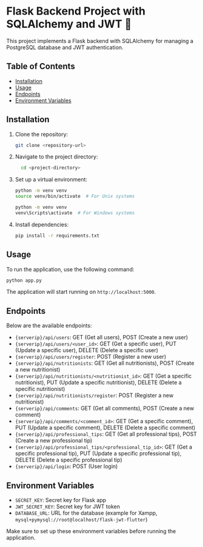 # Flask Backend Project with SQLAlchemy and JWT 🚀

This project implements a Flask backend with SQLAlchemy for managing a PostgreSQL database and JWT authentication.

## Table of Contents

- [Installation](#installation)
- [Usage](#usage)
- [Endpoints](#endpoints)
- [Environment Variables](#environment-variables)

## Installation

1. Clone the repository:

   ```bash
   git clone <repository-url>
   ```

2. Navigate to the project directory:

   ```bash
     cd <project-directory>
   ```

3. Set up a virtual environment:

   ```bash
   python -m venv venv
   source venv/bin/activate  # For Unix systems
   ```

   ```bash
   python -m venv venv
   venv\Scripts\activate  # For Windows systems
   ```

4. Install dependencies:

   ```bash
   pip install -r requirements.txt
   ```

## Usage

To run the application, use the following command:

```bash
python app.py
```

The application will start running on `http://localhost:5000`.

## Endpoints

Below are the available endpoints:

- `{serverip}/api/users`: GET (Get all users), POST (Create a new user)
- `{serverip}/api/users/<user_id>`: GET (Get a specific user), PUT (Update a specific user), DELETE (Delete a specific user)
- `{serverip}/api/users/register`: POST (Register a new user)
- `{serverip}/api/nutritionists`: GET (Get all nutritionists), POST (Create a new nutritionist)
- `{serverip}/api/nutritionists/<nutritionist_id>`: GET (Get a specific nutritionist), PUT (Update a specific nutritionist), DELETE (Delete a specific nutritionist)
- `{serverip}/api/nutritionists/register`: POST (Register a new nutritionist)
- `{serverip}/api/comments`: GET (Get all comments), POST (Create a new comment)
- `{serverip}/api/comments/<comment_id>`: GET (Get a specific comment), PUT (Update a specific comment), DELETE (Delete a specific comment)
- `{serverip}/api/professional_tips`: GET (Get all professional tips), POST (Create a new professional tip)
- `{serverip}/api/professional_tips/<professional_tip_id>`: GET (Get a specific professional tip), PUT (Update a specific professional tip), DELETE (Delete a specific professional tip)
- `{serverip}/api/login`: POST (User login)

## Environment Variables

- `SECRET_KEY`: Secret key for Flask app
- `JWT_SECRET_KEY`: Secret key for JWT token
- `DATABASE_URL`: URL for the database (example for Xampp, `mysql+pymysql://root@localhost/flask-jwt-flutter`)

Make sure to set up these environment variables before running the application.
